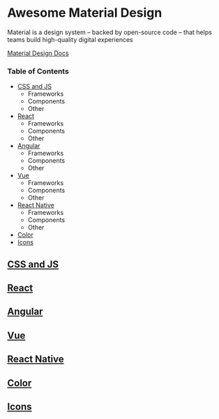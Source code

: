 # Awesome Material Design

Material is a design system – backed by open-source code – that helps teams build high-quality digital experiences

[Material Design Docs](https://material.io/)

### Table of Contents

* [CSS and JS](#css-and-js)
  * Frameworks
  * Components
  * Other
* [React](#react)
  * Frameworks
  * Components
  * Other
* [Angular](#angular)
  * Frameworks
  * Components
  * Other
* [Vue](#vuew)
  * Frameworks
  * Components
  * Other
* [React Native](#react-native)
  * Frameworks
  * Components
  * Other
* [Color](#color)
* [Icons](#icons)


## [CSS and JS](#css-and-js)

## [React](#react)

## [Angular](#angular)

## [Vue](#vue)

## [React Native](#react-native)

## [Color](#color)

## [Icons](#icons)

 
